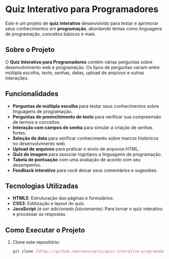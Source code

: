 # Quiz Interativo para Programadores

Este é um projeto de **quiz interativo** desenvolvido para testar e aprimorar seus conhecimentos em **programação**, abordando temas como linguagens de programação, conceitos básicos e mais.

## Sobre o Projeto

O **Quiz Interativo para Programadores** contém várias perguntas sobre desenvolvimento web e programação. Os tipos de perguntas variam entre múltipla escolha, texto, senhas, datas, upload de arquivos e outras interações.

## Funcionalidades

- **Perguntas de múltipla escolha** para testar seus conhecimentos sobre linguagens de programação.
- **Perguntas de preenchimento de texto** para verificar sua compreensão de termos e conceitos.
- **Interação com campos de senha** para simular a criação de senhas fortes.
- **Seleção de data** para verificar conhecimento sobre marcos históricos no desenvolvimento web.
- **Upload de arquivos** para praticar o envio de arquivos HTML.
- **Quiz de imagem** para associar logotipos a linguagens de programação.
- **Tabela de pontuação** com uma avaliação de acordo com seu desempenho.
- **Feedback interativo** para você deixar seus comentários e sugestões.

## Tecnologias Utilizadas

- **HTML5**: Estruturação das páginas e formulários.
- **CSS3**: Estilização e layout do quiz.
- **JavaScript** *(a ser adicionado futuramente)*: Para tornar o quiz interativo e processar as respostas.

## Como Executar o Projeto

1. Clone este repositório:
   ```bash
   git clone [https://github.com/seuusuario/quiz-interativo-programadores](https://github.com/eduardoarch/formulario).git
